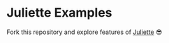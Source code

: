 # Juliette Examples

Fork this repository and explore features of [Juliette](https://github.com/stanimirovic/juliette) 😎
